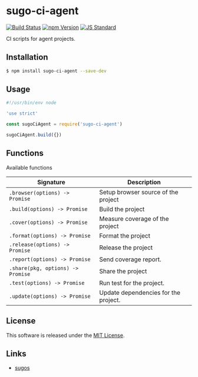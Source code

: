 sugo-ci-agent
==========

<!---
This file is generated by ape-tmpl. Do not update manually.
--->

<!-- Badge Start -->
<a name="badges"></a>

[![Build Status][bd_travis_com_shield_url]][bd_travis_com_url]
[![npm Version][bd_npm_shield_url]][bd_npm_url]
[![JS Standard][bd_standard_shield_url]][bd_standard_url]

[bd_repo_url]: https://github.com/realglobe-Inc/sugo-ci-agent
[bd_travis_url]: http://travis-ci.org/realglobe-Inc/sugo-ci-agent
[bd_travis_shield_url]: http://img.shields.io/travis/realglobe-Inc/sugo-ci-agent.svg?style=flat
[bd_travis_com_url]: http://travis-ci.com/realglobe-Inc/sugo-ci-agent
[bd_travis_com_shield_url]: https://api.travis-ci.com/realglobe-Inc/sugo-ci-agent.svg?token=aeFzCpBZebyaRijpCFmm
[bd_license_url]: https://github.com/realglobe-Inc/sugo-ci-agent/blob/master/LICENSE
[bd_codeclimate_url]: http://codeclimate.com/github/realglobe-Inc/sugo-ci-agent
[bd_codeclimate_shield_url]: http://img.shields.io/codeclimate/github/realglobe-Inc/sugo-ci-agent.svg?style=flat
[bd_codeclimate_coverage_shield_url]: http://img.shields.io/codeclimate/coverage/github/realglobe-Inc/sugo-ci-agent.svg?style=flat
[bd_gemnasium_url]: https://gemnasium.com/realglobe-Inc/sugo-ci-agent
[bd_gemnasium_shield_url]: https://gemnasium.com/realglobe-Inc/sugo-ci-agent.svg
[bd_npm_url]: http://www.npmjs.org/package/sugo-ci-agent
[bd_npm_shield_url]: http://img.shields.io/npm/v/sugo-ci-agent.svg?style=flat
[bd_standard_url]: http://standardjs.com/
[bd_standard_shield_url]: https://img.shields.io/badge/code%20style-standard-brightgreen.svg

<!-- Badge End -->


<!-- Description Start -->
<a name="description"></a>

CI scripts for agent projects.

<!-- Description End -->


<!-- Overview Start -->
<a name="overview"></a>



<!-- Overview End -->


<!-- Sections Start -->
<a name="sections"></a>

<!-- Section from "doc/guides/01.Installation.md.hbs" Start -->

<a name="section-doc-guides-01-installation-md"></a>
Installation
-----

```bash
$ npm install sugo-ci-agent --save-dev
```


<!-- Section from "doc/guides/01.Installation.md.hbs" End -->

<!-- Section from "doc/guides/02.Usage.md.hbs" Start -->

<a name="section-doc-guides-02-usage-md"></a>
Usage
---------

```javascript
#!/usr/bin/env node

'use strict'

const sugoCiAgent = require('sugo-ci-agent')

sugoCiAgent.build({})


```


<!-- Section from "doc/guides/02.Usage.md.hbs" End -->

<!-- Section from "doc/guides/03.Functions.md.hbs" Start -->

<a name="section-doc-guides-03-functions-md"></a>
Functions
---------

Available functions

| Signature | Description |
| ---- | ----------- |
| `.browser(options) -> Promise` | Setup browser source of the project |
| `.build(options) -> Promise` | Build the project |
| `.cover(options) -> Promise` | Measure coverage of the project |
| `.format(options) -> Promise` | Format the project |
| `.release(options) -> Promise` | Release the project |
| `.report(options) -> Promise` | Send coverage report. |
| `.share(pkg, options) -> Promise` | Share the project |
| `.test(options) -> Promise` | Run test for the project. |
| `.update(options) -> Promise` | Update dependencies for the project. |


<!-- Section from "doc/guides/03.Functions.md.hbs" End -->


<!-- Sections Start -->


<!-- LICENSE Start -->
<a name="license"></a>

License
-------
This software is released under the [MIT License](https://github.com/realglobe-Inc/sugo-ci-agent/blob/master/LICENSE).

<!-- LICENSE End -->


<!-- Links Start -->
<a name="links"></a>

Links
------

+ [sugos][sugos_url]

[sugos_url]: https://github.com/realglobe-Inc/sugos

<!-- Links End -->
